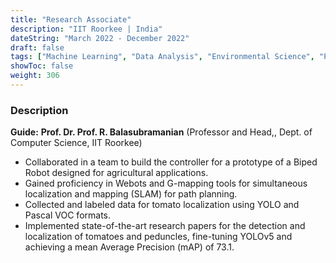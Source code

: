 ```yaml
---
title: "Research Associate"
description: "IIT Roorkee | India"
dateString: "March 2022 - December 2022"
draft: false
tags: ["Machine Learning", "Data Analysis", "Environmental Science", "Python", "APIs", "Statistical Analysis", "NumPy", "Pandas"]
showToc: false
weight: 306
---
```


### Description
**Guide:** **Prof. Dr.  Prof. R. Balasubramanian** (Professor and Head,, Dept. of Computer Science, IIT Roorkee)
- Collaborated in a team to build the controller for a prototype of a Biped Robot designed for agricultural applications.
- Gained proficiency in Webots and G-mapping tools for simultaneous localization and mapping (SLAM) for path planning.
- Collected and labeled data for tomato localization using YOLO and Pascal VOC formats.
- Implemented state-of-the-art research papers for the detection and localization of tomatoes and peduncles, fine-tuning YOLOv5 and achieving a mean Average Precision (mAP) of 73.1.
